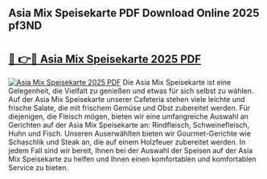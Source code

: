 ## Asia Mix Speisekarte PDF Download Online 2025 pf3ND

# <h2><a href="http://gc9r53.nevu.top/?p=Asia+Mix+Speisekarte">🔗 👉🔴 Asia Mix Speisekarte 2025 PDF</a></h2>

[![Asia Mix Speisekarte 2025 PDF](https://i.imgur.com/dBaPXMq.png)](http://gc9r53.nevu.top/?p=Asia+Mix+Speisekarte)
Die Asia Mix Speisekarte ist eine Gelegenheit, die Vielfalt zu genießen und etwas für sich selbst zu wählen. Auf der Asia Mix Speisekarte unserer Cafeteria stehen viele leichte und frische Salate, die mit frischem Gemüse und Obst zubereitet werden. Für diejenigen, die Fleisch mögen, bieten wir eine umfangreiche Auswahl an Gerichten auf der Asia Mix Speisekarte an: Rindfleisch, Schweinefleisch, Huhn und Fisch. Unseren Auserwählten bieten wir Gourmet-Gerichte wie Schaschlik und Steak an, die auf einem Holzfeuer zubereitet werden. In jedem Fall sind wir bereit, Ihnen bei der Auswahl der Speisen auf der Asia Mix Speisekarte zu helfen und Ihnen einen komfortablen und komfortablen Service zu bieten.
